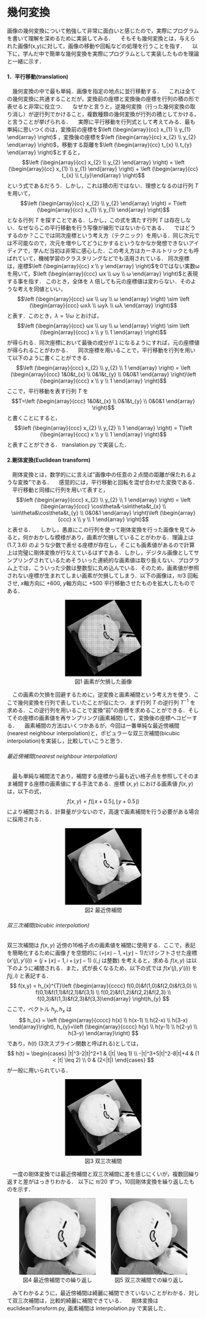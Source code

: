 # 幾何変換

画像の幾何変換について勉強して非常に面白いと感じたので，実際にプログラムを書いて理解を深めるために実装してみる．
　そもそも幾何変換とは，与えられた画像f(x,y)に対して，画像の移動や回転などの処理を行うことを指す．
　以下に，学んだ中で簡単な幾何変換を実際にプログラムとして実装したものを理論と一緒に示す．

#### 1．平行移動(translation)
　幾何変換の中で最も単純．画像を指定の地点に並行移動する．
　これは全ての幾何変換に共通することだが，変換前の座標と変換後の座標を行列の積の形で表せると非常に役立つ．
　なぜかと言うと，逆幾何変換（行った幾何変換の取り消し）が逆行列でかけること，複数種類の幾何変換が行列の積としてかける，と言うことが挙げられる．
　実際に平行移動を行列式として考えてみる．最も単純に思いつくのは，変換前の座標を$\left (\begin{array}{cc} x_{1} \\ y_{1} \end{array} \right)$ ，変換後の座標を$\left (\begin{array}{cc} x_{2} \\ y_{2} \end{array} \right)$，移動する距離を$\left (\begin{array}{cc} t_{x} \\ t_{y} \end{array} \right)$とすると，
$$\left (\begin{array}{cc} x_{2} \\ y_{2} \end{array} \right) = \left (\begin{array}{cc} x_{1} \\ y_{1} \end{array} \right) + \left (\begin{array}{cc} t_{x} \\ t_{y}\end{array} \right)$$
という式であるだろう．しかし，これは積の形ではない．理想となるのは行列 $T$ を用いて，
$$\left (\begin{array}{cc} x_{2} \\ y_{2} \end{array} \right) = T\left (\begin{array}{cc} x_{1} \\ y_{1} \end{array} \right)$$
となる行列 $T$ を探すことである．しかし，この式を満たす行列 $T$ は存在しない．なぜならこの平行移動を行う写像が線形ではないからである．
　ではどうするのか？ここでは同次座標という考え方（テクニック）を用いる．同じ次元では不可能なので，次元を増やしてどうにかするというなかなか発想できないアイディアで，学んだ当初は非常に感心した．この考え方はカーネルトリックとも呼ばれていて，機械学習のクラスタリングなどでも活用されている．
同次座標は，座標$\left (\begin{array}{cc} x \\ y \end{array} \right)$を0ではない実数ωを用いて，$\left (\begin{array}{ccc} ωx \\ ωy \\ ω \end{array} \right)$と表現する事を指す．
このとき，全体を $λ$ 倍しても元の座標値は変わらない．そのような考えを同値といい，
$$\left (\begin{array}{ccc} ωx \\ ωy \\ ω \end{array} \right) \sim \left (\begin{array}{ccc} ωxλ \\ ωyλ \\ ωλ \end{array} \right)$$
と表す．このとき，$λ = 1/ω$ とおけば，
$$\left (\begin{array}{ccc} ωx \\ ωy \\ ω \end{array} \right) \sim \left (\begin{array}{ccc} x \\ y \\ 1 \end{array} \right)$$
が得られる．同次座標において最後の成分が１になるようにすれば，元の座標値が得られることがわかる．
　同次座標を用いることで，平行移動を行列を用いて以下のように書くことができる．
$$\left (\begin{array}{ccc} x_{2} \\ y_{2} \\ 1 \end{array} \right) = \left (\begin{array}{ccc} 1&0&t_{x} \\ 0&1&t_{y} \\ 0&0&1 \end{array} \right)\left (\begin{array}{ccc} x \\ y \\ 1 \end{array} \right)$$
ここで，平行移動を表す行列 $T$ を
$$T=\left (\begin{array}{ccc} 1&0&t_{x} \\ 0&1&t_{y} \\ 0&0&1 \end{array} \right)$$
と書くことにすると，
$$\left (\begin{array}{ccc} x_{2} \\ y_{2} \\ 1 \end{array} \right) = T\left (\begin{array}{ccc} x \\ y \\ 1 \end{array} \right)$$
と表すことができる．
translation.py で実装した．

#### 2.剛体変換(Euclidean transform)
　剛体変換とは，数学的にに言えば”画像中の任意の２点間の距離が保たれるような変換”である．
　感覚的には，平行移動と回転を混ぜ合わせた変換である．
　平行移動と同様に行列を用いて表すと，
$$\left (\begin{array}{ccc} x_{2} \\ y_{2} \\ 1 \end{array} \right) = \left (\begin{array}{ccc} \cos\theta&-\sin\theta&t_{x} \\ \sin\theta&\cos\theta&t_{y} \\ 0&0&1 \end{array} \right)\left (\begin{array}{ccc} x \\ y \\ 1 \end{array} \right)$$
と表せる．
　しかし，愚直にこの行列を使って剛体変換を行った画像を見てみると，何かおかしな模様があり，画素が欠損していることがわかる．理論上は $(1.7, 3.6)$ のような少数で表せる座標が存在し，そこにも画素値があるので計算上は完璧に剛体変換が行なえているはずである．しかし，デジタル画像としてサンプリングされているためそういった連続的な画素値は取り扱えない．プログラム上では，こういった少数は整数型に丸め込んでいる．そのため，画素値が参照されない座標が生まれてしまい画素が欠損してしまう．以下の画像は，$π/3$ 回転させ, $x$軸方向に $+600$, $y$軸方向に $+500$ 平行移動させたものを拡大したものである．
<div style="text-align:center">
    <figure>
        <img src="images/figure1.jpg" alt="no_interpolation" width="200px">
        <figcaption>図1 画素が欠損した画像</figcaption>
    </figure>
</div>

　この画素の欠損を回避するために，逆変換と画素補間という考え方を使う．ここで幾何変換を行列で表していたことが役にたつ．まず行列 $T$ の逆行列 $T^{-1}$ を求める．この逆行列を用いることで変換”前”の座標を求めることができる．そしてその座標の画素値を再サンプリング(画素補間)して，変換後の座標へコピーする．
　画素補間の方法はいくつかあるが，今回は一番単純な最近傍補間(nearest neighbour interpolation)と，ポピュラーな双三次補間(bicubic interpolation)を実装し，比較していこうと思う．

###### 最近傍補間(nearest neighbour interpolation)
　最も単純な補間法であり，補間する座標から最も近い格子点を参照してそのまま補間する座標の画素値にする手法である．座標 $(x,y)$ における画素値 $f(x,y)$ は，以下の式，
$$f(x,y) = f(\lfloor x+0.5 \rfloor , \lfloor y+0.5 \rfloor)$$
により補間される．計算量が少ないので，高速で画素補間を行う必要がある場合に採用される．
<div style="text-align:center">
    <figure>
        <img src="images/figure3.jpg" alt="nearest" width="200px">
        <figcaption>図2 最近傍補間</figcaption>
    </figure>
</div>


###### 双三次補間(bicubic interpolation)
双三次補間は $f(x,y)$ 近傍の16格子点の画素値を補間に使用する．ここで，表記を簡略化するために画像 $f$ を空間的に $(+\lfloor x \rfloor -1, +\lfloor y \rfloor -1)$だけシフトさせた座標 $(x'(j), y'(i)) = (j+\lfloor x \rfloor -1, i+\lfloor y \rfloor -1)$ ($i,j$ は整数) を考えると，求める $f(x, y)$ は以下のように補間される．また，式が長くなるため，以下の式では $f(x'(j), y'(i))$ を $f(j,i)$ と表記する．
$$
f(x,y) = h_{x}^{T}\left (\begin{array}{cccc} f(0,0)&f(1,0)&f(2,0)&f(3,0) \\ f(0,1)&f(1,1)&f(2,1)&f(3,1) \\ f(0,2)&f(1,2)&f(2,2)&f(2,3) \\ f(0,3)&f(1,3)&f(2,3)&f(3,3)\end{array} \right)h_{y}
$$
ここで，ベクトル $h_{y}, h_{x}$ は
$$
h_{x} = \left (\begin{array}{cccc} h(x) \\ h(x-1) \\ h(2-x) \\ h(3-x) \end{array}\right), h_{y}=\left (\begin{array}{cccc} h(y) \\ h(y-1) \\ h(2-y) \\ h(3-y) \end{array}\right)
$$
であり，$h(t)$ (3次スプライン関数と呼ばれる)としては，
$$
h(t) = 
\begin{cases}
|t|^3-2|t|^2+1 & (|t| \leq 1) \\
-|t|^3+5|t|^2-8|t|+4 & (1 < |t| \leq 2) \\
0 & (2<|t|)
\end{cases}
$$
が一般に用いられている．

<div style="text-align:center">
    <figure>
        <img src="images/figure2.jpg" alt="bicubic" width="200px">
        <figcaption>図3 双三次補間</figcaption>
    </figure>
</div>

　一度の剛体変換では最近傍補間と双三次補間に差を感じにくいが，複数回繰り返すと差がはっきりわかる．
以下に $π/20$ ずつ，10回剛体変換を繰り返したものを示す．

<style>
    .image-container {
        display: flex;
        justify-content: center;
        align-items: center;
        gap: 40px; /* 画像間のスペース */
    }
    .image-container figure{
        text-align: center;
        margin: 0;
    }
    .image-container img {
        max-width: 100%; /* 画像がコンテナを超えないようにする */
        height: auto;
    }
</style>
<div class="image-container">
    <figure>
        <img src="images/figure_nearest.jpg" alt="nearest" width="200px">
        <figcaption>図4 最近傍補間での繰り返し</figcaption>
    </figure>
    <figure>
        <img src="images/figure_bicubic.jpg" alt="bicubic" width="200px">
        <figcaption>図5 双三次補間での繰り返し</figcaption>
    </figure>
</div>

　みてわかるように，最近傍補間は綺麗に補間できていないことがわかる．対して双三次補間は，比較的綺麗に補間できている．
　剛体変換は euclideanTransform.py, 画素補間は interpolation.py で実装した．